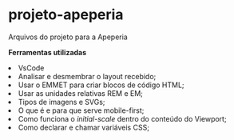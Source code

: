 # projeto-apeperia
Arquivos do projeto para a Apeperia

<p><b>Ferramentas utilizadas</b></p>
<li>VsCode</li>

<li>Analisar e desmembrar o layout recebido;</li>
<li>Usar o EMMET para criar blocos de código HTML;</li>
<li>Usar as unidades relativas REM e EM;</li>
<li>Tipos de imagens e SVGs;</li>
<li>O que é e para que serve mobile-first;</li>
<li>Como funciona o <i>initial-scale</i> dentro do conteúdo do Viewport;</li>
<li>Como declarar e chamar variáveis CSS;</li>
